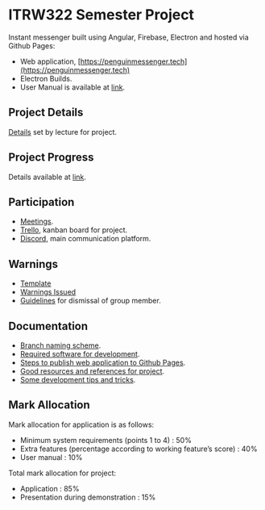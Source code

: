 
# ITRW322 Semester Project

Instant messenger built using Angular, Firebase, Electron and hosted via Github Pages:
* Web application, [https://penguinmessenger.tech](https://penguinmessenger.tech)
* Electron Builds.
* User Manual is available at [link](https://docs.google.com/document/d/1A2Pklte0RKe5nMMJvPiWID0tFXdJFSNbe_3ipA14lyo/edit?usp=sharing).

## Project Details

[Details](https://github.com/coenraadhuman/ITRW322-Semester_Project/blob/develop/documentation/project-details.pdf) set by lecture for project.

## Project Progress

Details available at [link](https://github.com/coenraadhuman/ITRW322-Semester_Project/blob/develop/participation/progress.md).

## Participation

* [Meetings](https://github.com/coenraadhuman/ITRW322-Semester_Project/blob/develop/participation/meetings.md).
* [Trello](https://trello.com/en), kanban board for project.
* [Discord](https://discordapp.com/), main communication platform.

## Warnings

* [Template](https://github.com/coenraadhuman/ITRW322-Semester_Project/blob/develop/warnings/template.md)
* [Warnings Issued](https://github.com/coenraadhuman/ITRW322-Semester_Project/tree/develop/warnings/issued)
* [Guidelines](https://github.com/coenraadhuman/ITRW322-Semester_Project/blob/develop/warnings/guidelines-for-dismissal.pdf) for dismissal of group member.

## Documentation

* [Branch naming scheme](https://github.com/coenraadhuman/ITRW322-Semester_Project/blob/develop/documentation/branch-naming-scheme.md).
* [Required software for development](https://github.com/coenraadhuman/ITRW322-Semester_Project/blob/develop/documentation/required-software.md).
* [Steps to publish web application to Github Pages](https://github.com/coenraadhuman/ITRW322-Semester_Project/blob/develop/documentation/publish-to-github-pages.md).
* [Good resources and references for project](https://github.com/coenraadhuman/ITRW322-Semester_Project/blob/develop/documentation/good-sources.md).
* [Some development tips and tricks](https://github.com/coenraadhuman/ITRW322-Semester_Project/blob/develop/documentation/development.md).

## Mark Allocation

Mark allocation for application is as follows:
* Minimum system requirements (points 1 to 4) : 50%
* Extra features (percentage according to working feature’s score) : 40%
* User manual : 10%

Total mark allocation for project:
* Application : 85%
* Presentation during demonstration : 15%
